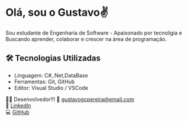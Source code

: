 # Olá, sou o Gustavo✌️
Sou estudante de Engenharia de Software - Apaixonado por tecnoligia e Buscando aprender, colaborar e crescer na área de programação.

## 🛠️ Tecnologias Utilizadas

- Linguagem: C#,.Net,DataBase 
- Ferramentas: Git, GitHub
- Editor: Visual Studio / VSCode

🧑‍💻 Desenvolvedor!!!
📧 gustavogcpereira@email.com  
🔗 [LinkedIn](https://www.linkedin.com/in/gustavo-guimarães-cardoso-pereira-8ab61535a/)  
💻 [GitHub](https://github.com/gustadev06)
